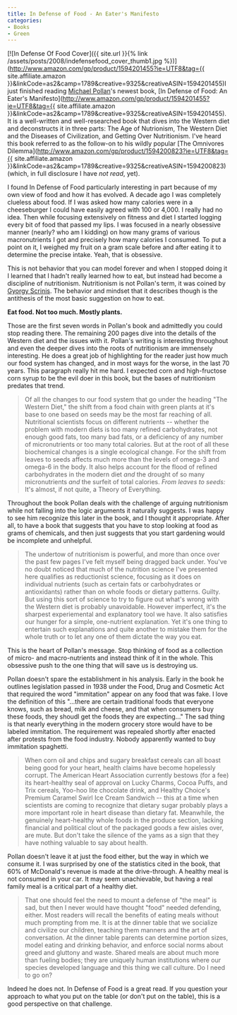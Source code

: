 ```yaml
---
title: In Defense of Food - An Eater's Manifesto
categories:
- Books
- Green
---
```


[![In Defense Of Food Cover]({{ site.url }}{% link /assets/posts/2008/indefensefood_cover_thumb1.jpg %})](http://www.amazon.com/gp/product/1594201455?ie=UTF8&tag={{ site.affiliate.amazon }}&linkCode=as2&camp=1789&creative=9325&creativeASIN=1594201455)I just finished reading [Michael Pollan](http://www.michaelpollan.com/)'s newest book, [In Defense of Food: An Eater's Manifesto](http://www.amazon.com/gp/product/1594201455?ie=UTF8&tag={{ site.affiliate.amazon }}&linkCode=as2&camp=1789&creative=9325&creativeASIN=1594201455). It is a well-written and well-researched book that dives into the Western diet and deconstructs it in three parts: The Age of Nutrionism, The Western Diet and the Diseases of Civilization, and Getting Over Nutritionism. I've heard this book referred to as the follow-on to his wildly popular [The Omnivores Dilemma](http://www.amazon.com/gp/product/1594200823?ie=UTF8&tag={{ site.affiliate.amazon }}&linkCode=as2&camp=1789&creative=9325&creativeASIN=1594200823) (which, in full disclosure I have _not read_, yet).

I found In Defense of Food particularly interesting in part because of my own view of food and how it has evolved. A decade ago I was completely clueless about food. If I was asked how many calories were in a cheeseburger I could have easily agreed with 100 or 4,000. I really had no idea. Then while focusing extensively on fitness and diet I started logging every bit of food that passed my lips. I was focused in a nearly obsessive manner (nearly? who am I kidding) on how many grams of various macronutrients I got and precisely how many calories I consumed. To put a point on it, I weighed my fruit on a gram scale before and after eating it to determine the precise intake. Yeah, that is obsessive.

This is not behavior that you can model forever and when I stopped doing it I learned that I hadn't really learned how to eat, but instead had become a discipline of nutritionism. Nutritionism is not Pollan's term, it was coined by [Gyorgy Scrinis](http://www.gyorgyscrinis.com/). The behavior and mindset that it describes though is the antithesis of the most basic suggestion on how to eat.

**Eat food. Not too much. Mostly plants.**

Those are the first seven words in Pollan's book and admittedly you could stop reading there. The remaining 200 pages dive into the details of the Western diet and the issues with it. Pollan's writing is interesting throughout and even the deeper dives into the roots of nutritionism are immensely interesting. He does a great job of highlighting for the reader just how much our food system has changed, and in most ways for the worse, in the last 70 years. This paragraph really hit me hard. I expected corn and high-fructose corn syrup to be the evil doer in this book, but the bases of nutritionism predates that trend.

> Of all the changes to our food system that go under the heading "The Western Diet," the shift from a food chain with green plants at it's base to one based on seeds may be the most far reaching of all. Nutritional scientists focus on different nutrients -- whether the problem with modern diets is too many refined carbohydrates, not enough good fats, too many bad fats, or a deficiency of any number of micronutrients or too many total calories. But at the root of all these biochemical changes is a single ecological change. For the shift from leaves to seeds affects much more than the levels of omega-3 and omega-6 in the body. It also helps account for the flood of refined carbohydrates in the modern diet _and_ the drought of so many micronutrients _and_ the surfeit of total calories. _From leaves to seeds:_ It's almost, if not quite, a Theory of Everything.

Throughout the book Pollan deals with the challenge of arguing nutritionism while not falling into the logic arguments it naturally suggests. I was happy to see him recognize this later in the book, and I thought it appropriate. After all, to have a book that suggests that you have to stop looking at food as grams of chemicals, and then just suggests that you start gardening would be incomplete and unhelpful.

> The undertow of nutritionism is powerful, and more than once over the past few pages I've felt myself being dragged back under. You've no doubt noticed that much of the nutrition science I've presented here qualifies as reductionist science, focusing as it does on individual nutrients (such as certain fats or carbohydrates or antioxidants) rather than on whole foods or dietary patterns. Guilty. But using this sort of science to try to figure out what's wrong with the Western diet is probably unavoidable. However imperfect, it's the sharpest experiemental and explanatory tool we have. It also satisfies our hunger for a simple, one-nutrient explanation. Yet it's one thing to entertain such explanations and quite another to mistake them for the whole truth or to let any one of them dictate the way you eat.

This is the heart of Pollan's message. Stop thinking of food as a collection of micro- and macro-nutrients and instead think of it in the whole. This obsessive push to the one thing that will save us is destroying us.

Pollan doesn't spare the establishment in his analysis. Early in the book he outlines legislation passed in 1938 under the Food, Drug and Cosmetic Act that required the word "immitation" appear on any food that was fake. I love the definition of this "...there are certain traditional foods that everyone knows, such as bread, milk and cheese, and that when consumers buy these foods, they shoudl get the foods they are expecting..." The sad thing is that nearly everything in the modern grocery store would have to be labeled immitation. The requirement was repealed shortly after enacted after protests from the food industry. Nobody apparently wanted to buy immitation spaghetti.

> When corn oil and chips and sugary breakfast cereals can all boast being good for your heart, health claims have become hopelessly corrupt. The American Heart Association currently bestows (for a fee) its heart-healthy seal of approval on Lucky Charms, Cocoa Puffs, and Trix cereals, Yoo-hoo lite chocolate drink, and Healthy Choice's Premium Caramel Swirl Ice Cream Sandwich -- this at a time when scientists are coming to recognize that dietary sugar probably plays a more important role in heart disease than dietary fat. Meanwhile, the genuinely heart-healthy whole foods in the produce section, lacking financial and political clout of the packaged goods a few aisles over, are mute. But don't take the silence of the yams as a sign that they have nothing valuable to say about health.

Pollan doesn't leave it at just the food either, but the way in which we consume it. I was surprised by one of the statistics cited in the book, that 60% of McDonald's revenue is made at the drive-through. A healthy meal is not consumed in your car. It may seem unachievable, but having a real family meal is a critical part of a healthy diet.

> That one should feel the need to mount a defense of "the meal" is sad, but then I never would have thought "food" needed defending, either. Most readers will recall the benefits of eating meals without much prompting from me. It is at the dinner table that we socialize and civilize our children, teaching them manners and the art of conversation. At the dinner table parents can determine portion sizes, model eating and drinking behavior, and enforce social norms about greed and gluttony and waste. Shared meals are about much more than fueling bodies; they are uniquely human institutions where our species developed language and this thing we call culture. Do I need to go on?

Indeed he does not. In Defense of Food is a great read. If you question your approach to what you put on the table (or don't put on the table), this is a good perspective on that challenge.
